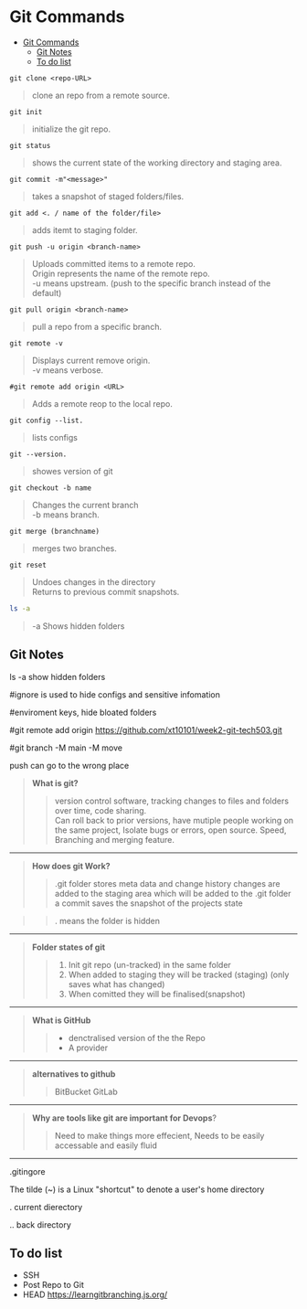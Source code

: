 # Git Commands

- [Git Commands](#git-commands)
  - [Git Notes](#git-notes)
  - [To do list](#to-do-list)

```git
git clone <repo-URL>
```
>clone an repo from a remote source.

 
```git
git init
```
>initialize the git repo.

```git
git status
```
>shows the current state of the working directory and staging area.

```git
git commit -m"<message>" 
```
>takes a snapshot of staged folders/files.
```git
git add <. / name of the folder/file>
```
>adds itemt to staging folder.

```git
git push -u origin <branch-name>  
```
>Uploads committed items to a remote repo.\
>Origin represents the name of the remote repo.\
>-u means upstream. (push to the specific branch instead of the default)


```git
git pull origin <branch-name>
```
>pull a repo from a specific branch.

```git
git remote -v 
```
>Displays current remove origin.\
-v means verbose.


```git
#git remote add origin <URL>
```
>Adds a remote reop to the local repo.


```git
git config --list.
```
>lists configs
```git
git --version.
```
>showes version of git
```git
git checkout -b name 
```
>Changes the current branch\
>-b means branch.

```git
git merge (branchname)
```
>merges two branches.

```git
git reset 
```
>Undoes changes in the directory\
>Returns to previous commit snapshots.
```bash
ls -a 
```
>-a Shows hidden folders







## Git Notes


ls -a show hidden folders

#ignore is used to hide configs and sensitive infomation

#enviroment keys, hide bloated folders

#git remote add origin https://github.com/xt10101/week2-git-tech503.git


#git branch -M main -M move




push can go to the wrong place




>**What is git?**
>>version control software, tracking changes to files and folders over time, code sharing.  
>>Can roll back to prior versions, have mutiple people working on the same project, Isolate bugs or errors, open source. Speed, Branching and merging feature.
---
>**How does git Work?**
>> .git folder stores meta data and change history
>>changes are added to the staging area which will be added to the .git folder
>>a commit saves the snapshot of the projects state

>>. means the folder is hidden

---

>**Folder states of git**
>>1. Init git repo (un-tracked) in the same folder
>>1. When added to staging they will be tracked (staging) (only saves what has changed)
>>1. When comitted they will be finalised(snapshot)  

---

>**What is GitHub**
>>* denctralised version of the the Repo
>>* A provider
---

>**alternatives to github**
>>BitBucket
>>GitLab
---

>**Why are tools like git are important for Devops**?
>>Need to make things more effecient, Needs to be easily accessable and easily fluid
---

.gitingore

The tilde (~) is a Linux "shortcut" to denote a user's home directory

. current dierectory

.. back directory 


## To do list
* SSH
* Post Repo to Git
* HEAD https://learngitbranching.js.org/




